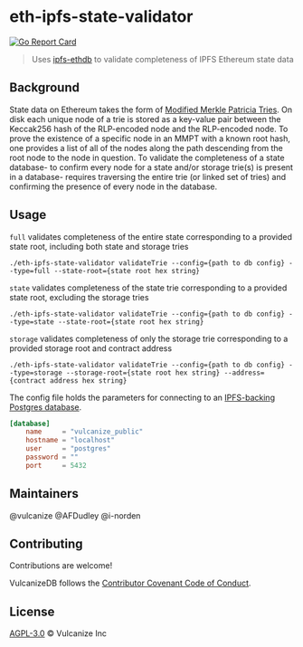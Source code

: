 # eth-ipfs-state-validator

[![Go Report Card](https://goreportcard.com/badge/github.com/vulcanize/eth-ipfs-state-validator)](https://goreportcard.com/report/github.com/vulcanize/eth-ipfs-state-validator)

> Uses [ipfs-ethdb](https://github.com/vulcanize/ipfs-ethdb/postgres) to validate completeness of IPFS Ethereum state data

## Background

State data on Ethereum takes the form of [Modified Merkle Patricia Tries](https://eth.wiki/en/fundamentals/patricia-tree).
On disk each unique node of a trie is stored as a key-value pair between the Keccak256 hash of the RLP-encoded node and the RLP-encoded node.
To prove the existence of a specific node in an MMPT with a known root hash, one provides a list of all of the nodes along the path descending
from the root node to the node in question. To validate the completeness of a state database- to confirm every node for a state and/or storage trie(s) is present
in a database- requires traversing the entire trie (or linked set of tries) and confirming the presence of every node in the database.


## Usage


`full` validates completeness of the entire state corresponding to a provided state root, including both state and storage tries

`./eth-ipfs-state-validator validateTrie --config={path to db config} --type=full --state-root={state root hex string}`


`state` validates completeness of the state trie corresponding to a provided state root, excluding the storage tries

`./eth-ipfs-state-validator validateTrie --config={path to db config} --type=state --state-root={state root hex string}`


`storage` validates completeness of only the storage trie corresponding to a provided storage root and contract address

`./eth-ipfs-state-validator validateTrie --config={path to db config} --type=storage --storage-root={state root hex string} --address={contract address hex string}`


The config file holds the parameters for connecting to an [IPFS-backing Postgres database](https://github.com/ipfs/go-ds-sql).

```toml
[database]
    name     = "vulcanize_public"
    hostname = "localhost"
    user     = "postgres"
    password = ""
    port     = 5432
```

## Maintainers
@vulcanize
@AFDudley
@i-norden

## Contributing
Contributions are welcome!

VulcanizeDB follows the [Contributor Covenant Code of Conduct](https://www.contributor-covenant.org/version/1/4/code-of-conduct).

## License
[AGPL-3.0](LICENSE) © Vulcanize Inc